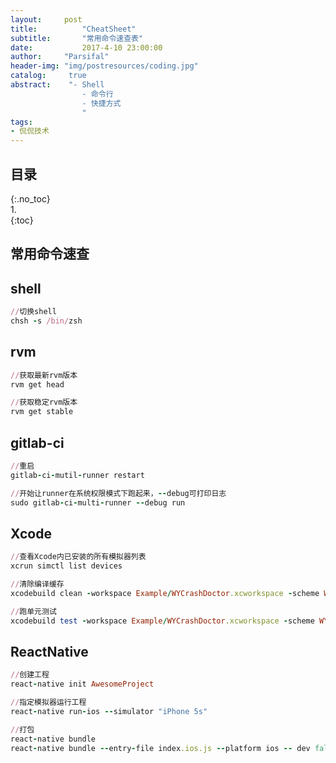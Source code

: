 ```yaml
---
layout:		post
title:			"CheatSheet"
subtitle:		"常用命令速查表"
date:			2017-4-10 23:00:00
author:		"Parsifal"
header-img:	"img/postresources/coding.jpg"
catalog:     true
abstract:    "- Shell
				- 命令行
				- 快捷方式   
				"
tags:
- 侃侃技术
---
```

## 目录    
{:.no_toc}    
1.    
{:toc}

## 常用命令速查
## shell
```ruby
//切换shell
chsh -s /bin/zsh
```
## rvm
```ruby
//获取最新rvm版本
rvm get head

//获取稳定rvm版本
rvm get stable
```

## gitlab-ci
```ruby
//重启
gitlab-ci-mutil-runner restart

//开始让runner在系统权限模式下跑起来，--debug可打印日志
sudo gitlab-ci-multi-runner --debug run

```

## Xcode
```ruby
//查看Xcode内已安装的所有模拟器列表
xcrun simctl list devices

//清除编译缓存
xcodebuild clean -workspace Example/WYCrashDoctor.xcworkspace -scheme WYCrashDoctor-Example | xcpretty

//跑单元测试
xcodebuild test -workspace Example/WYCrashDoctor.xcworkspace -scheme WYCrashDoctor-Example -destination 'platform=iOS Simulator,name=iPhone 6,OS=10.3' | xcpretty -s
```

## ReactNative
```ruby
//创建工程
react-native init AwesomeProject

//指定模拟器运行工程
react-native run-ios --simulator "iPhone 5s"

//打包
react-native bundle
react-native bundle --entry-file index.ios.js --platform ios -- dev false --bundle-output ./ios/bundle/index.ios.jsbundle --assets-dest ./ios/bundle

```
